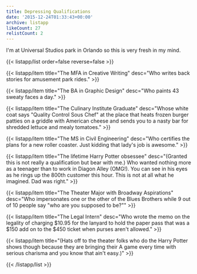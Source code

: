 ```yaml
---
title: Depressing Qualifications
date: '2015-12-24T01:33:43+00:00'
archive: listapp
likeCount: 27
relistCount: 2
---
```


I'm at Universal Studios park in Orlando so this is very fresh in my mind.

<!--more-->

{{< listapp/list order=false reverse=false >}}

   {{< listapp/item title="The MFA in Creative Writing"
      desc="Who writes back stories for amusement park rides." >}}

   {{< listapp/item title="The BA in Graphic Design"
      desc="Who paints 43 sweaty faces a day." >}}

   {{< listapp/item title="The Culinary Institute Graduate"
      desc="Whose white coat says \"Quality Control Sous Chef\" at the place that heats frozen burger patties on a griddle with American cheese and sends you to a nasty bar for shredded lettuce and mealy tomatoes." >}}

   {{< listapp/item title="The MS in Civil Engineering"
      desc="Who certifies the plans for a new roller coaster. Just kidding that lady's job is awesome." >}}

   {{< listapp/item title="The lifetime Harry Potter obsessee"
      desc="(Granted this is not really a qualification but bear with me.) Who wanted nothing more as a teenager than to work in Diagon Alley (OMG!). You can see in his eyes as he rings up the 800th customer this hour. This is not at all what he imagined. Dad was right." >}}

   {{< listapp/item title="The Theater Major with Broadway Aspirations"
      desc="Who impersonates one or the other of the Blues Brothers while 9 out of 10 people say \"who are you supposed to be?\"" >}}

   {{< listapp/item title="The Legal Intern"
      desc="Who wrote the memo on the legality of charging $10.95 for the lanyard to hold the paper pass that was a $150 add on to the $450 ticket when purses aren't allowed." >}}

   {{< listapp/item title="(Hats off to the theater folks who do the Harry Potter shows though because they are bringing their A game every time with serious charisma and you know that ain't easy.)" >}}

{{< /listapp/list >}}
